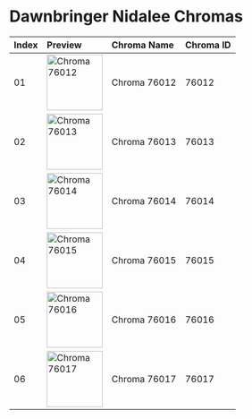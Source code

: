 # Dawnbringer Nidalee Chromas

| Index | Preview | Chroma Name | Chroma ID |
|:---|:---|:---|:---|
| 01 | <img src='https://raw.communitydragon.org/latest/plugins/rcp-be-lol-game-data/global/default/v1/champion-chroma-images/76/76012.png' alt='Chroma 76012' width='100'> | Chroma 76012 | 76012 |
| 02 | <img src='https://raw.communitydragon.org/latest/plugins/rcp-be-lol-game-data/global/default/v1/champion-chroma-images/76/76013.png' alt='Chroma 76013' width='100'> | Chroma 76013 | 76013 |
| 03 | <img src='https://raw.communitydragon.org/latest/plugins/rcp-be-lol-game-data/global/default/v1/champion-chroma-images/76/76014.png' alt='Chroma 76014' width='100'> | Chroma 76014 | 76014 |
| 04 | <img src='https://raw.communitydragon.org/latest/plugins/rcp-be-lol-game-data/global/default/v1/champion-chroma-images/76/76015.png' alt='Chroma 76015' width='100'> | Chroma 76015 | 76015 |
| 05 | <img src='https://raw.communitydragon.org/latest/plugins/rcp-be-lol-game-data/global/default/v1/champion-chroma-images/76/76016.png' alt='Chroma 76016' width='100'> | Chroma 76016 | 76016 |
| 06 | <img src='https://raw.communitydragon.org/latest/plugins/rcp-be-lol-game-data/global/default/v1/champion-chroma-images/76/76017.png' alt='Chroma 76017' width='100'> | Chroma 76017 | 76017 |
